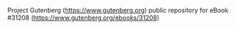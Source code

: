 Project Gutenberg (https://www.gutenberg.org) public repository for eBook #31208 (https://www.gutenberg.org/ebooks/31208)
